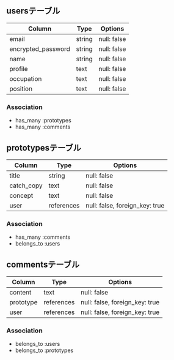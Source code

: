 ## usersテーブル

| Column              | Type       | Options       |
| ------------------- | ---------- | ------------- |
| email               | string     | null: false   |
| encrypted_password  | string     | null: false   |
| name                | string     | null: false   |
| profile             | text       | null: false   |
| occupation          | text       | null: false   |
| position            | text       | null: false   |

### Association
- has_many :prototypes
- has_many :comments



## prototypesテーブル

| Column              | Type       | Options                         |
| ------------------- | ---------- | ------------------------------- |
| title               | string     | null: false                     |
| catch_copy          | text       | null: false                     |
| concept             | text       | null: false                     |
| user                | references | null: false, foreign_key: true  |

### Association
- has_many :comments
- belongs_to :users



## commentsテーブル

| Column              | Type       | Options                         |
| ------------------- | ---------- | ------------------------------- |
| content             | text       | null: false                     |
| prototype           | references | null: false, foreign_key: true  |
| user                | references | null: false, foreign_key: true  |

### Association
- belongs_to :users
- belongs_to :prototypes